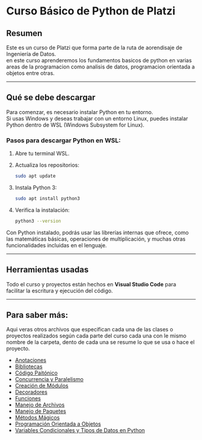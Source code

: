 # Curso Básico de Python de Platzi

## Resumen

Este es un curso de Platzi que forma parte de la ruta de aorendisaje de Ingeniería de Datos.  
en este curso aprenderemos los fundamentos basicos de python en varias areas de la programacion como analisis de datos, programacion orientada a objetos entre otras.

---

## Qué se debe descargar

Para comenzar, es necesario instalar Python en tu entorno.  
Si usas Windows y deseas trabajar con un entorno Linux, puedes instalar Python dentro de WSL (Windows Subsystem for Linux).

### Pasos para descargar Python en WSL:

1. Abre tu terminal WSL.
2. Actualiza los repositorios:

    ```bash
    sudo apt update
    ```

3. Instala Python 3:

    ```bash
    sudo apt install python3
    ```

4. Verifica la instalación:

    ```bash
    python3 --version
    ```

Con Python instalado, podrás usar las librerías internas que ofrece, como las matemáticas básicas, operaciones de multiplicación, y muchas otras funcionalidades incluidas en el lenguaje.

---

## Herramientas usadas

Todo el curso y proyectos están hechos en **Visual Studio Code** para facilitar la escritura y ejecución del código.

---

## Para saber más:

Aqui veras otros archivos que especifican cada una de las clases o proyectos realizados según cada parte del curso cada una con le mismo nombre de la carpeta, dento de cada una se resume lo que se usa o hace el proyecto.


- [Anotaciones](./anotaciones/README.md)
- [Bibliotecas](./bibliotecas/README.md)
- [Código Paitónico](./codigo_pythonico/README.md)
- [Concurrencia y Paralelismo](./concurrencias_y_paralelismos/README.md)
- [Creación de Módulos](./creacion_de_modulos/README.md)
- [Decoradores](./decoradores/README.md)
- [Funciones](./funciones/README.md)
- [Manejo de Archivos](./manejo_de_archivos/README.md)
- [Manejo de Paquetes](./manejo_de_archivos/README.md)
- [Métodos Mágicos](./metodos_magicos/README.md)
- [Programación Orientada a Objetos](./programacion_orientada_objetos/README.md)
- [Variables Condicionales y Tipos de Datos en Python](./variables_condicionales_y_tipos_de_datos_python/README.md)


